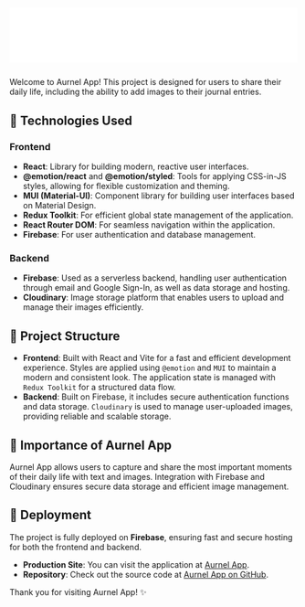 # ![Aurnel App Logo](./public/assets/img/Aurnel-logo-bgLight.svg)

Welcome to Aurnel App! This project is designed for users to share their daily life, including the ability to add images to their journal entries.

## 🚀 Technologies Used

### Frontend
- **React**: Library for building modern, reactive user interfaces.
- **@emotion/react** and **@emotion/styled**: Tools for applying CSS-in-JS styles, allowing for flexible customization and theming.
- **MUI (Material-UI)**: Component library for building user interfaces based on Material Design.
- **Redux Toolkit**: For efficient global state management of the application.
- **React Router DOM**: For seamless navigation within the application.
- **Firebase**: For user authentication and database management.

### Backend
- **Firebase**: Used as a serverless backend, handling user authentication through email and Google Sign-In, as well as data storage and hosting.
- **Cloudinary**: Image storage platform that enables users to upload and manage their images efficiently.

## 📂 Project Structure

- **Frontend**: Built with React and Vite for a fast and efficient development experience. Styles are applied using `@emotion` and `MUI` to maintain a modern and consistent look. The application state is managed with `Redux Toolkit` for a structured data flow.
- **Backend**: Built on Firebase, it includes secure authentication functions and data storage. `Cloudinary` is used to manage user-uploaded images, providing reliable and scalable storage.

## 🌟 Importance of Aurnel App

Aurnel App allows users to capture and share the most important moments of their daily life with text and images. Integration with Firebase and Cloudinary ensures secure data storage and efficient image management.

## 🚀 Deployment

The project is fully deployed on **Firebase**, ensuring fast and secure hosting for both the frontend and backend.

- **Production Site**: You can visit the application at [Aurnel App](https://react-app-001-f7ff1.web.app/auth/login).
- **Repository**: Check out the source code at [Aurnel App on GitHub](https://github.com/Angel-Illescas/Journal-app).

Thank you for visiting Aurnel App! ✨
